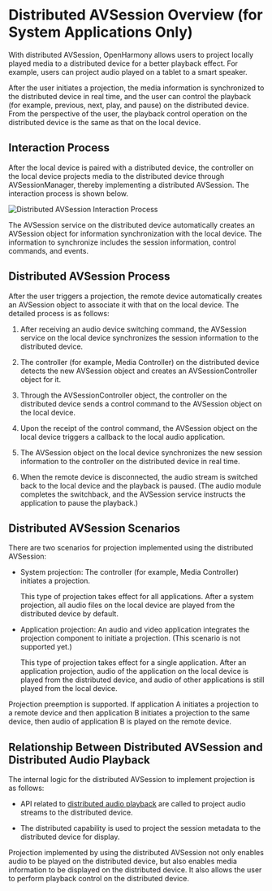 # Distributed AVSession Overview (for System Applications Only)
<!--Kit: AVSession Kit-->
<!--Subsystem: Multimedia-->
<!--Owner: @ccfriend; @liao_qian-->
<!--Designer: @ccfriend-->
<!--Tester: @chenmingxi1_huawei-->
<!--Adviser: @w_Machine_cc-->

With distributed AVSession, OpenHarmony allows users to project locally played media to a distributed device for a better playback effect. For example, users can project audio played on a tablet to a smart speaker.

After the user initiates a projection, the media information is synchronized to the distributed device in real time, and the user can control the playback (for example, previous, next, play, and pause) on the distributed device. From the perspective of the user, the playback control operation on the distributed device is the same as that on the local device.


## Interaction Process

After the local device is paired with a distributed device, the controller on the local device projects media to the distributed device through AVSessionManager, thereby implementing a distributed AVSession. The interaction process is shown below.

![Distributed AVSession Interaction Process](figures/distributed-avsession-interaction-process.png)

The AVSession service on the distributed device automatically creates an AVSession object for information synchronization with the local device. The information to synchronize includes the session information, control commands, and events.

## Distributed AVSession Process

After the user triggers a projection, the remote device automatically creates an AVSession object to associate it with that on the local device. The detailed process is as follows:

1. After receiving an audio device switching command, the AVSession service on the local device synchronizes the session information to the distributed device.

2. The controller (for example, Media Controller) on the distributed device detects the new AVSession object and creates an AVSessionController object for it.

3. Through the AVSessionController object, the controller on the distributed device sends a control command to the AVSession object on the local device.

4. Upon the receipt of the control command, the AVSession object on the local device triggers a callback to the local audio application.

5. The AVSession object on the local device synchronizes the new session information to the controller on the distributed device in real time.

6. When the remote device is disconnected, the audio stream is switched back to the local device and the playback is paused. (The audio module completes the switchback, and the AVSession service instructs the application to pause the playback.)

## Distributed AVSession Scenarios

There are two scenarios for projection implemented using the distributed AVSession:

- System projection: The controller (for example, Media Controller) initiates a projection.

  This type of projection takes effect for all applications. After a system projection, all audio files on the local device are played from the distributed device by default.

- Application projection: An audio and video application integrates the projection component to initiate a projection. (This scenario is not supported yet.)
  
  This type of projection takes effect for a single application. After an application projection, audio of the application on the local device is played from the distributed device, and audio of other applications is still played from the local device.

Projection preemption is supported. If application A initiates a projection to a remote device and then application B initiates a projection to the same device, then audio of application B is played on the remote device.

## Relationship Between Distributed AVSession and Distributed Audio Playback

The internal logic for the distributed AVSession to implement projection is as follows:

- API related to [distributed audio playback](../audio/distributed-audio-playback.md) are called to project audio streams to the distributed device.

- The distributed capability is used to project the session metadata to the distributed device for display.

Projection implemented by using the distributed AVSession not only enables audio to be played on the distributed device, but also enables media information to be displayed on the distributed device. It also allows the user to perform playback control on the distributed device.
